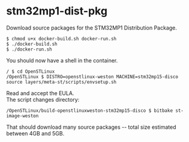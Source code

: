 # stm32mp1-dist-pkg

Download source packages for the STM32MP1 Distribution Package.

```
$ chmod u+x docker-build.sh docker-run.sh
$ ./docker-build.sh
$ ./docker-run.sh
```
You should now have a shell in the container.
```
/ $ cd OpenSTLinux
/OpenSTLinux $ DISTRO=openstlinux-weston MACHINE=stm32mp15-disco source layers/meta-st/scripts/envsetup.sh
```
Read and accept the EULA.  
The script changes directory:
```
/OpenSTLinux/build-openstlinuxweston-stm32mp15-disco $ bitbake st-image-weston
```
That should download many source packages -- total size estimated between 4GB and 5GB.
